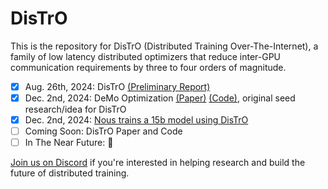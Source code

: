 # DisTrO

This is the repository for DisTrO (Distributed Training Over-The-Internet), a family of low latency distributed optimizers that reduce inter-GPU communication requirements by three to four orders of magnitude.

- [x] Aug. 26th, 2024: DisTrO [(Preliminary Report)](https://github.com/NousResearch/DisTrO/raw/main/A_Preliminary_Report_on_DisTrO.pdf)
- [x] Dec. 2nd, 2024: DeMo Optimization [(Paper)](https://arxiv.org/abs/2411.19870) [(Code)](https://github.com/bloc97/DeMo), original seed research/idea for DisTrO
- [x] Dec. 2nd, 2024: [Nous trains a 15b model using DisTrO](https://distro.nousresearch.com/)
- [ ] Coming Soon: DisTrO Paper and Code
- [ ] In The Near Future: 👀

[Join us on Discord](https://discord.com/invite/jqVphNsB4H) if you're interested in helping research and build the future of distributed training.
